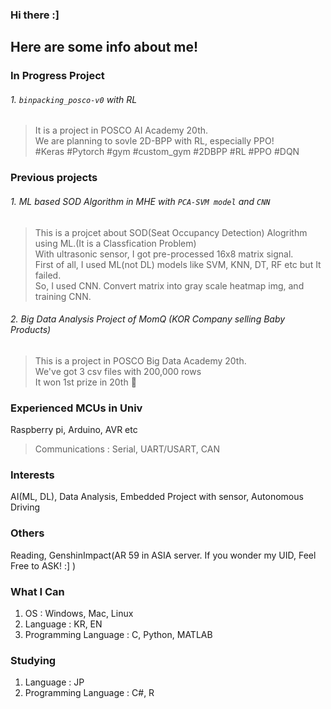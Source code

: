 ### Hi there :]

Here are some info about me!
---

### In Progress Project
###### 1. `binpacking_posco-v0` with RL
> It is a project in POSCO AI Academy 20th.<br>
> We are planning to sovle 2D-BPP with RL, especially PPO! <br>
> #Keras #Pytorch #gym #custom_gym #2DBPP #RL #PPO #DQN

### Previous projects
###### 1. ML based SOD Algorithm in MHE with `PCA-SVM model` and `CNN`
 > This is a projcet about SOD(Seat Occupancy Detection) Alogrithm using ML.(It is a Classfication Problem)<br>
 > With ultrasonic sensor, I got pre-processed 16x8 matrix signal.<br>
 > First of all, I used ML(not DL) models like SVM, KNN, DT, RF etc but It failed.<br>
 > So, I used CNN. Convert matrix into gray scale heatmap img, and training CNN.

###### 2. Big Data Analysis Project of MomQ (KOR Company selling Baby Products)
 > This is a project in POSCO Big Data Academy 20th.<br>
 > We've got 3 csv files with 200,000 rows<br>
 > It won 1st prize in 20th 🥇
 
### Experienced MCUs in Univ
Raspberry pi, Arduino, AVR etc
> Communications : Serial, UART/USART, CAN

### Interests
AI(ML, DL), Data Analysis, Embedded Project with sensor, Autonomous Driving
### Others
Reading, GenshinImpact(AR 59 in ASIA server. If you wonder my UID, Feel Free to ASK! :] )

### What I Can
1. OS : Windows, Mac, Linux
2. Language : KR, EN
3. Programming Language : C, Python, MATLAB

### Studying
1. Language : JP
2. Programming Language : C#, R
